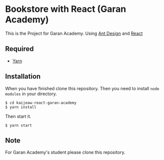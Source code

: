 # Bookstore with React (Garan Academy)
This is the Project for Garan Academy. Using [Ant Design](https://ant.design/) and [React](https://reactjs.org/)

## Required
* [Yarn](https://classic.yarnpkg.com/en/docs/install/#windows-stable)

## Installation
When you have finished clone this repository. Then you need to install `node modules` in your directory.

```
$ cd kaijeaw-react-garan-academy
$ yarn install
```

Then start it.

`$ yarn start`

## Note
For Garan Academy's student please clone this repository.
